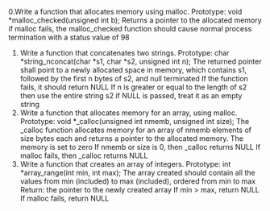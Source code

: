 0.Write a function that allocates memory using malloc.
Prototype: void *malloc_checked(unsigned int b);
Returns a pointer to the allocated memory
if malloc fails, the malloc_checked function should
cause normal process termination with a status value of 98
1. Write a function that concatenates two strings.
Prototype: char *string_nconcat(char *s1, char *s2, unsigned int n);
The returned pointer shall point to a newly allocated space in memory,
which contains s1, followed by the first n bytes of s2, and null terminated
If the function fails, it should return NULL
If n is greater or equal to the length of s2 then use the entire string s2
if NULL is passed, treat it as an empty string
2. Write a function that allocates memory for an array, using malloc.
Prototype: void *_calloc(unsigned int nmemb, unsigned int size);
The _calloc function allocates memory for an array of nmemb elements
of size bytes each and returns a pointer to the allocated memory.
The memory is set to zero
If nmemb or size is 0, then _calloc returns NULL
If malloc fails, then _calloc returns NULL
3. Write a function that creates an array of integers.
Prototype: int *array_range(int min, int max);
The array created should contain all the values from min (included)
to max (included), ordered from min to max
Return: the pointer to the newly created array
If min > max, return NULL
If malloc fails, return NULL